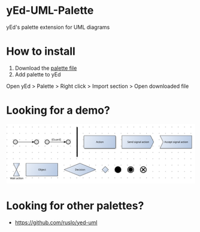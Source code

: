 # yEd-UML-Palette
yEd's palette extension for UML diagrams

# How to install

1. Download the [palette file](./UML%20diagrams.graphml)
2. Add palette to yEd

Open yEd > Palette > Right click > Import section > Open downloaded file

# Looking for a demo?
![Demo](./UML%20diagrams.svg)

# Looking for other palettes?
* https://github.com/ruslo/yed-uml
